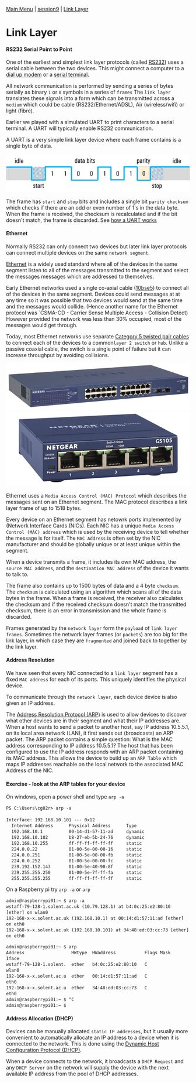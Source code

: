 [Main Menu](../../README.md) | [session9](../../session9/) | [Link Layer](../docs/link-layer.md)

# Link Layer

#### RS232 Serial Point to Point
One of the earliest and simplest link layer protocols (called [RS232](https://en.wikipedia.org/wiki/RS-232)) uses a serial cable between the two devices. 
This might connect a computer to a [dial up modem](https://en.wikipedia.org/wiki/Dial-up_Internet_access) or a [serial terminal](https://en.wikipedia.org/wiki/Computer_terminal).

All network communication is performed by sending a series of bytes serially as binary `1` or `0` symbols in a series of `frames` 
The `link layer` translates these signals into a form which can be transmitted across a `medium` which could be cable (RS232/Ethernet/ADSL), Air (wireless/wifi) or light (fibre).

Earlier we played with a simulated UART to print characters to a serial terminal.
A UART will typically enable RS232 communication.

A UART is a very simple link layer device where each frame contains is a single byte of data. 

![alt text](../docs/images/05_Understanding-UART_02_w640_hX.png "05_Understanding-UART_02_w640_hX.png")

The frame has `start` and `stop` bits and includes a single bit `parity checksum` which checks if there are an odd or even number of 1's in the data byte.
When the frame is received, the checksum is recalculated and if the bit doesn't match, the frame is discarded.
See [how a UART works](https://www.rohde-schwarz.com/uk/products/test-and-measurement/essentials-test-equipment/digital-oscilloscopes/understanding-uart_254524.html)

#### Ethernet

Normally RS232 can only connect two devices but later link layer protocols can connect multiple devices on the same `network segment`.

[Ethernet](https://en.wikipedia.org/wiki/Ethernet) is a widely used standard where all of the devices in the same segment listen to all of the messages transmitted to the segment and select the messages messages which are addressed to themselves.

Early Ethernet networks used a single co-axial cable ([10bse5](https://www.mattmillman.com/projects/10base5/)) to connect all of the devices in the same segment.
Devices could send messages at at any time so it was possible that two devices would send at the same time and the messages would collide. 
(Hence another name for the Ethernet protocol was `CSMA-CD - Carrier Sense Multiple Access - Collision Detect)
However provided the network was less than 30% occupied, most of the messages would get through.

Today, most Ethernet networks use separate [Category 5 twisted pair cables](https://en.wikipedia.org/wiki/Category_5_cable) to connect each of the devices to a  common`layer 2 switch` or `hub`.
Unlike a passive coaxial cable, the switch is a single point of failure but it can increase throughput by avoiding collisions.

![alt text](../docs/images/GS724T_large1.jpg "GS724T_large1.jpg")
![alt text](../docs/images/smallSwitch.jpg "smallSwitch.jpg")

Ethernet uses a `Media Access Control (MAC) Protocol` which describes the messages sent on an Ethernet segment.
The MAC protocol describes a link layer frame of up to 1518 bytes. 

Every device on an Ethernet segment has netowrk ports implemented by (Network Interface Cards (NICs).
Each NIC has a unique `Media Access Control (MAC) address` which is used by the receiving device to tell whether the message is for itself.
The `MAC Address` is often set by the NIC manufacturer and should be globally unique or at least unique within the segment.

When a device transmits a frame, it includes its own MAC address, the `source MAC address`, and the `destination MAC address` of the device it wants to talk to.

The frame also contains up to 1500 bytes of data and a 4 byte `checksum`.
The `checksum` is calculated using an algorithm which scans all of the data bytes in the frame. 
When a frame is received, the receiver also calculates the checksum and if the received checksum doesn't match the transmitted checksum, there is an error in transmission and the whole frame is discarded.

Frames generated by the `network layer` form the `payload` of `link layer frames`. 
Sometimes the network layer frames (or `packets`) are too big for the link layer, in which case they are `fragmented` and joined back to together by the link layer.

#### Address Resolution

We have seen that every NIC connected to a `link layer` segment has a fixed `MAC address` for each of its ports.
This uniquely identifies the physical device.

To communicate through the `network layer`, each device device is also given an IP address.

The [Address Resolution Protocol (ARP)](https://en.wikipedia.org/wiki/Address_Resolution_Protocol) is used to allow  devices to discover what other devices are in their segment and what their IP addresses are. 
When a host wants to send a packet to another host, say IP address 10.5.5.1, on its local area network (LAN), it first sends out (broadcasts) an ARP packet. The ARP packet contains a simple question: What is the MAC address corresponding to IP address 10.5.5.1? The host that has been configured to use the IP address responds with an ARP packet containing its MAC address.
This allows the device to build up an `ARP Table` which maps IP addresses reachable on the local network to the associated MAC Address of the NIC.

#### Exercise - look at the ARP tables for your device

On windows, open a power shell and type `arp -a`

```
PS C:\Users\cg02r> arp -a

Interface: 192.168.10.101 --- 0x12
  Internet Address      Physical Address      Type
  192.168.10.1          00-14-d1-57-11-ad     dynamic
  192.168.10.102        b8-27-eb-5b-24-76     dynamic
  192.168.10.255        ff-ff-ff-ff-ff-ff     static
  224.0.0.22            01-00-5e-00-00-16     static
  224.0.0.251           01-00-5e-00-00-fb     static
  224.0.0.252           01-00-5e-00-00-fc     static
  239.192.152.143       01-00-5e-40-98-8f     static
  239.255.255.250       01-00-5e-7f-ff-fa     static
  255.255.255.255       ff-ff-ff-ff-ff-ff     static
```

On a Raspberry pi try `arp -a` or `arp`

```
admin@raspberrypi01:~ $ arp -a
wstaff-79-128-1.solent.ac.uk (10.79.128.1) at b4:0c:25:e2:80:10 [ether] on wlan0
192-168-x-x.solent.ac.uk (192.168.10.1) at 00:14:d1:57:11:ad [ether] on eth0
192-168-x-x.solent.ac.uk (192.168.10.101) at 34:48:ed:03:cc:73 [ether] on eth0
```

```
admin@raspberrypi01:~ $ arp
Address                  HWtype  HWaddress           Flags Mask            Iface
wstaff-79-128-1.solent.  ether   b4:0c:25:e2:80:10   C                     wlan0
192-168-x-x.solent.ac.u  ether   00:14:d1:57:11:ad   C                     eth0
192-168-x-x.solent.ac.u  ether   34:48:ed:03:cc:73   C                     eth0
admin@raspberrypi01:~ $ ^C
admin@raspberrypi01:~ $ 

```

#### Address Allocation (DHCP)

Devices can be manually allocated `static IP addresses`, but it usually more convenient to automatically allocate an IP address to a device when it is connected to the network.
This is done using the [Dynamic Host Configuration Protocol (DHCP)](https://en.wikipedia.org/wiki/Dynamic_Host_Configuration_Protocol).

When a device connects to the network, it broadcasts a `DHCP Request` and any `DHCP Server` on the network will supply the device with the next available IP address from the pool of DHCP addresses.